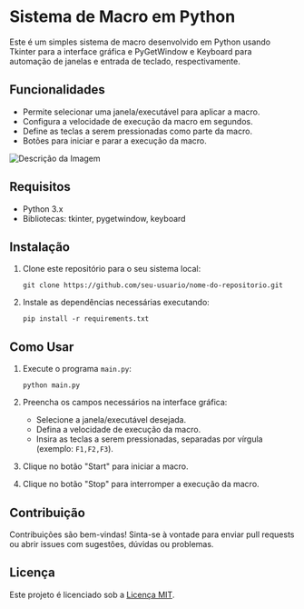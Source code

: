 # Sistema de Macro em Python

Este é um simples sistema de macro desenvolvido em Python usando Tkinter para a interface gráfica e PyGetWindow e Keyboard para automação de janelas e entrada de teclado, respectivamente.

## Funcionalidades

- Permite selecionar uma janela/executável para aplicar a macro.
- Configura a velocidade de execução da macro em segundos.
- Define as teclas a serem pressionadas como parte da macro.
- Botões para iniciar e parar a execução da macro.

![Descrição da Imagem](https://cdn.discordapp.com/attachments/1240312197146742817/1240312431801143397/image.png?ex=66461a77&is=6644c8f7&hm=1906ef5a01e8b2f6fcc145a2ae96531563a1b68b2eaf36a7c6900c079eaab3ea&)

## Requisitos

- Python 3.x
- Bibliotecas: tkinter, pygetwindow, keyboard

## Instalação

1. Clone este repositório para o seu sistema local:

    ```
    git clone https://github.com/seu-usuario/nome-do-repositorio.git
    ```

2. Instale as dependências necessárias executando:

    ```
    pip install -r requirements.txt
    ```

## Como Usar

1. Execute o programa `main.py`:

    ```
    python main.py
    ```

2. Preencha os campos necessários na interface gráfica:
   - Selecione a janela/executável desejada.
   - Defina a velocidade de execução da macro.
   - Insira as teclas a serem pressionadas, separadas por vírgula (exemplo: `F1,F2,F3`).

3. Clique no botão "Start" para iniciar a macro.

4. Clique no botão "Stop" para interromper a execução da macro.

## Contribuição

Contribuições são bem-vindas! Sinta-se à vontade para enviar pull requests ou abrir issues com sugestões, dúvidas ou problemas.

## Licença

Este projeto é licenciado sob a [Licença MIT](https://opensource.org/licenses/MIT).
